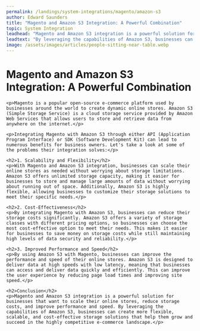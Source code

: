 ```yaml
---
permalink: /landings/system-integrations/magento/amazon-s3
author: Edward Saunders
title: "Magento and Amazon S3 Integration: A Powerful Combination"
topic: System Integration
leadhead: "Magento and Amazon S3 integration is a powerful solution for businesses that want to scale their online stores, reduce storage costs, and improve performance and speed"
leadtext: "By leveraging the capabilities of Amazon S3, businesses can create more flexible, scalable, and cost-effective storage solutions that help them grow and succeed in the highly competitive e-commerce landscape."
image: /assets/images/articles/people-sitting-near-table.webp
---
```

<div class="arttext">	<h1>Magento and Amazon S3 Integration: A Powerful Combination</h1>

	<p>Magento is a popular open-source e-commerce platform used by businesses around the world to create dynamic online stores. Amazon S3 (Simple Storage Service) is a cloud storage service provided by Amazon Web Services that allows users to store and retrieve data from anywhere on the internet.</p>

	<p>Integrating Magento with Amazon S3 through either API (Application Program Interface) or SDK (Software Development Kit) can lead to numerous benefits for business owners. Let's take a look at some of the problems their integration solves:</p>

	<h2>1. Scalability and Flexibility</h2>
	<p>With Magento and Amazon S3 integration, businesses can scale their online stores as needed without worrying about storage limitations. Amazon S3 offers unlimited storage capacity, making it easier for businesses to store and manage large amounts of data without worrying about running out of space. Additionally, Amazon S3 is highly flexible, allowing businesses to customize their storage solutions to meet their specific needs.</p>

	<h2>2. Cost-Effectiveness</h2>
	<p>By integrating Magento with Amazon S3, businesses can reduce their storage costs significantly. Amazon S3 offers a variety of storage classes with different pricing options, so businesses can choose the most cost-effective option to meet their needs. This makes it easier for businesses to save money on storage costs while still maintaining high levels of data security and reliability.</p>

	<h2>3. Improved Performance and Speed</h2>
	<p>By using Amazon S3 with Magento, businesses can improve the performance and speed of their online stores. Amazon S3 is designed to deliver data at high speeds with low latency, meaning that businesses can access and deliver data quickly and efficiently. This can improve the user experience by reducing page load times and improving site speed.</p>

	<h2>Conclusion</h2>
	<p>Magento and Amazon S3 integration is a powerful solution for businesses that want to scale their online stores, reduce storage costs, and improve performance and speed. By leveraging the capabilities of Amazon S3, businesses can create more flexible, scalable, and cost-effective storage solutions that help them grow and succeed in the highly competitive e-commerce landscape.</p>
</div>